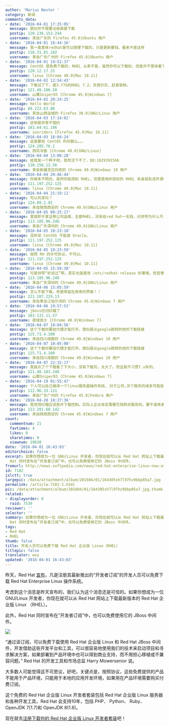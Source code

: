 ```yaml
---
author: 'Marius Nestor '
category: 新闻
comments_data:
- date: '2016-04-01 17:25:05'
  message: 貌似并不需要注册直接下载
  postip: 120.236.153.244
  username: 来自广东的 Firefox 45.0|Ubuntu 用户
- date: '2016-04-01 18:44:16'
  message: 我一直意味redhat是可以随便下载的，只是更新要钱，看来不是这样
  postip: 116.31.81.182
  username: 来自广东广州的 Firefox 45.0|Ubuntu 用户
- date: '2016-04-01 19:52:37'
  message: CentOS 是免费下载的，RHEL 从来不是，虽然你可以下载到，但是并不意味着下载到的是合法的。
  postip: 120.12.17.33
  username: linux [Chrome 49.0|Mac 10.11]
- date: '2016-04-02 12:54:43'
  message: 下载试了下，是3.77G的RHEL 7.2，货真价实，赶紧尝鲜。
  postip: 121.48.186.50
  username: 山鹰Sniper03 [Chrome 45.0|Windows 7]
- date: '2016-04-02 20:24:25'
  message: Hello World
  postip: 60.222.83.88
  username: 来自山西运城的 Firefox 38.0|GNU/Linux 用户
- date: '2016-04-03 17:14:01'
  message: 这倒是非常不错的
  postip: 183.64.61.196
  username: sunriders [Firefox 45.0|Mac 10.11]
- date: '2016-04-03 18:04:24'
  message: 这是要抢 CentOS 的份额么。。。
  postip: 124.205.76.1
  username: 西风冷香 [Chrome 49.0|GNU/Linux]
- date: '2016-04-04 13:00:28'
  message: 给我发一个种子吧，我死活下不了，QQ:1029391566
  postip: 110.156.12.56
  username: 来自新疆克拉玛依的 Chrome 49.0|Windows 10 用户
- date: '2016-04-04 20:46:44'
  message: 你根本不明白，虽然你能得到 RHEL，但是使用非授权的 RHEL 本身就有违开源精神。
  postip: 111.197.252.125
  username: linux [Chrome 49.0|Mac 10.11]
- date: '2016-04-04 21:19:11'
  message: 可以共享吗？
  postip: 124.89.2.92
  username: 来自陕西西安的 Chrome 49.0|GNU/Linux 用户
- date: '2016-04-05 09:25:17'
  message: 曾就职于某证券公司运维，全套RHEL，没有给red hat一毛钱，问领导为什么不用centos，领导说因为centos装不了oracle数据库，好吧无语了，然后毫无疑问，使用oracle也没有给到甲骨文一毛钱。
  postip: 113.105.96.246
  username: 来自广东深圳的 Chrome 49.0|GNU/Linux 用户
- date: '2016-04-05 10:23:18'
  message: 没听说 CentOS 不能装 Oracle。
  postip: 111.197.252.125
  username: linux [Chrome 49.0|Mac 10.11]
- date: '2016-04-05 10:23:59'
  message: 按照 RH 的许可协议，不可以。
  postip: 111.197.252.125
  username: linux [Chrome 49.0|Mac 10.11]
- date: '2016-04-05 15:58:38'
  message: 可是领导“听说过”啊，其实也就是改 /etc/redhat-release 的事情，但官僚主义么，不用解释了吧。
  postip: 113.105.96.246
  username: 来自广东深圳的 Chrome 49.0|GNU/Linux 用户
- date: '2016-04-06 15:05:59'
  message: 怎么不能下载，老是停留在原来的界面！！
  postip: 221.207.229.13
  username: 来自黑龙江哈尔滨的 Chrome 45.0|Windows 7 用户
- date: '2016-04-06 19:57:53'
  message: jboss也归红帽了
  postip: 183.131.11.57
  username: 夜域诡士 [Chrome 48.0|Windows 7]
- date: '2016-04-07 10:04:56'
  message: 这个下载你要挂代理才能打开，貌似是从google跳转的他的下载链接
  postip: 125.71.4.108
  username: 来自四川成都的 Chrome 49.0|Windows 10 用户
- date: '2016-04-07 10:05:00'
  message: 这个下载你要挂代理才能打开，貌似是从google跳转的他的下载链接
  postip: 125.71.4.108
  username: 来自四川成都的 Chrome 49.0|Windows 10 用户
- date: '2016-04-07 22:32:17'
  message: 我就点了个下载看了下大小，没有下载完，太大了。而且我不习惯7.x系列。
  postip: 121.48.183.248
  username: 山鹰Sniper03 [Chrome 45.0|Windows 7]
- date: '2016-04-19 01:55:47'
  message: 个人可以自己编译一个linux服务器操作系统, 对于公司,买个服务的成本可能低于自己编译所花的人力和时间. 比是red hat使用自动编译系统.
  postip: 112.96.33.131
  username: 来自广东广州的 Firefox 45.0|Fedora 用户
- date: '2016-04-20 18:27:36'
  message: 我觉得红帽应该放开下载控制。实际上企业肯定需要花钱购买服务的。要不谁来承担责任。
  postip: 113.201.60.142
  username: 来自陕西西安的 Chrome 45.0|Windows 7 用户
count:
  commentnum: 21
  favtimes: 4
  likes: 0
  sharetimes: 0
  viewnum: 19630
date: '2016-04-01 16:43:03'
editorchoice: false
excerpt: 如果你想成为一位 GNU/Linux 开发者，你现在就可以从 Red Hat 网站上下载最新版本的 Red Hat 企业版 Linux （RHEL）。此外，Red
  Hat 同时宣布在“开发者订阅”中，也可以免费使用它的 JBoss 中间件。
fromurl: http://news.softpedia.com/news/red-hat-enterprise-linux-now-available-for-free-for-registered-developers-502450.shtml
id: 7182
islctt: true
largepic: /data/attachment/album/201604/01/164305sh7l97hz9bbp85a7.jpg
permalink: /article-7182-1.html
pic: /data/attachment/album/201604/01/164305sh7l97hz9bbp85a7.jpg.thumb.jpg
related:
- displayorder: 0
  raid: 7539
reviewer: ''
selector: ''
summary: 如果你想成为一位 GNU/Linux 开发者，你现在就可以从 Red Hat 网站上下载最新版本的 Red Hat 企业版 Linux （RHEL）。此外，Red
  Hat 同时宣布在“开发者订阅”中，也可以免费使用它的 JBoss 中间件。
tags:
- Red Hat
- RHEL
thumb: false
title: 开发人员可以免费下载 Red Hat 企业版 Linux（RHEL）
titlepic: false
translator: wxy
updated: '2016-04-01 16:43:03'
---
```


昨天，Red Hat [宣布](http://www.redhat.com/en/about/press-releases/red-hat-expands-red-hat-developer-program-no-cost-red-hat-enterprise-linux-developer-subscription)，凡是注册其最新推出的“开发者订阅”的开发人员可以免费下载 Red Hat Enterprise Linux 操作系统。


考虑到这个消息是昨天宣布的，我们认为这个消息还是可信的。如果你想成为一位 GNU/Linux 开发者，你现在就可以从 Red Hat 网站上下载最新版本的 Red Hat 企业版 Linux （RHEL）。


此外，Red Hat 同时宣布在“开发者订阅”中，也可以免费使用它的 JBoss 中间件。


![](/data/attachment/album/201604/01/164305sh7l97hz9bbp85a7.jpg)


“通过该订阅，可以免费下载使用 Red Hat 企业版 Linux 和 Red Hat JBoss 中间件，开发借助这些开发平台和工具，可以很容易地使用我们的技术来启动项目和寻求解决方案，如果部署到产品环境中也可以得到商业支持，而不用担心移植或不兼容问题。” Red Hat 的开发工具和市场总监 Harry Mowersenior 说。


大多数人可能觉得这不可思议，好吧，关键点是，按照协议，这些免费提供的产品不能用于产品环境，只能用于本地的应用开发环境，如果用在产品环境需要购买付费订阅。


这个免费的 Red Hat 企业版 Linux 开发者套装包括 Red Hat 企业版 Linux 服务器和各种开发工具，Red Hat 会支持10年，包括 PHP、 Python、 Ruby、 OpenJDK 7(1.7)和 OpenJDK 8(1.8)。


现在就去[注册下载你的 Red Hat 企业版 Linux 开发者套装](http://developers.redhat.com/products/rhel/get-started/)吧！